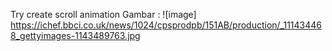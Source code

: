 Try create scroll animation
Gambar :
![image] https://ichef.bbci.co.uk/news/1024/cpsprodpb/151AB/production/_111434468_gettyimages-1143489763.jpg
